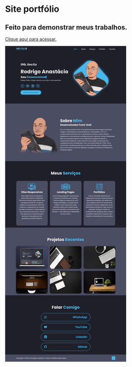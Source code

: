 # Site portfólio

## Feito para demonstrar meus trabalhos.

[Clique aqui para acessar.](rodrigoanastácio.tech)

![imagem do site portfólio](./assets/images/meuPortfolio-Codigo.png)
